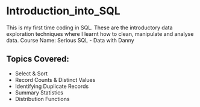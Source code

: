 # Introduction_into_SQL
This is my first time coding in SQL. These are the introductory data exploration techniques where I learnt how to clean, manipulate and analyse data. 
Course Name: Serious SQL - Data with Danny
## Topics Covered:
- Select & Sort
- Record Counts & Distinct Values
- Identifying Duplicate Records
- Summary Statistics
- Distribution Functions
